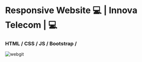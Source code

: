 # Responsive Website :computer: | Innova Telecom | :computer:
### HTML / CSS / JS / Bootstrap /
 
 ![webgit](https://user-images.githubusercontent.com/76967004/107266577-7b019400-6a24-11eb-91df-9334b6858930.jpg)
